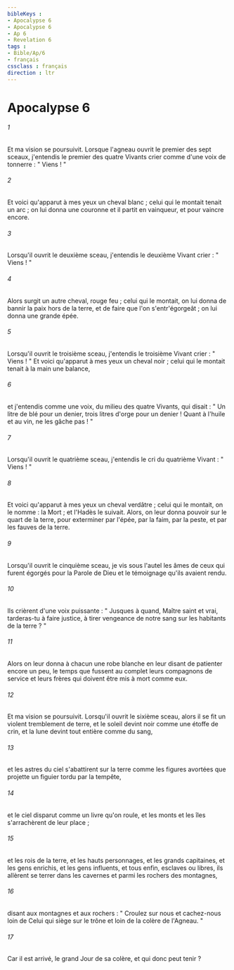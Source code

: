 ```yaml
---
bibleKeys : 
- Apocalypse 6
- Apocalypse 6
- Ap 6
- Revelation 6
tags : 
- Bible/Ap/6
- français
cssclass : français
direction : ltr
---
```


# Apocalypse 6

###### 1
Et ma vision se poursuivit. Lorsque l'agneau ouvrit le premier des sept sceaux, j'entendis le premier des quatre Vivants crier comme d'une voix de tonnerre : " Viens ! " 
###### 2
Et voici qu'apparut à mes yeux un cheval blanc ; celui qui le montait tenait un arc ; on lui donna une couronne et il partit en vainqueur, et pour vaincre encore. 
###### 3
Lorsqu'il ouvrit le deuxième sceau, j'entendis le deuxième Vivant crier : " Viens ! " 
###### 4
Alors surgit un autre cheval, rouge feu ; celui qui le montait, on lui donna de bannir la paix hors de la terre, et de faire que l'on s'entr'égorgeât ; on lui donna une grande épée. 
###### 5
Lorsqu'il ouvrit le troisième sceau, j'entendis le troisième Vivant crier : " Viens ! " Et voici qu'apparut à mes yeux un cheval noir ; celui qui le montait tenait à la main une balance, 
###### 6
et j'entendis comme une voix, du milieu des quatre Vivants, qui disait : " Un litre de blé pour un denier, trois litres d'orge pour un denier ! Quant à l'huile et au vin, ne les gâche pas ! " 
###### 7
Lorsqu'il ouvrit le quatrième sceau, j'entendis le cri du quatrième Vivant : " Viens ! " 
###### 8
Et voici qu'apparut à mes yeux un cheval verdâtre ; celui qui le montait, on le nomme : la Mort ; et l'Hadès le suivait. Alors, on leur donna pouvoir sur le quart de la terre, pour exterminer par l'épée, par la faim, par la peste, et par les fauves de la terre. 
###### 9
Lorsqu'il ouvrit le cinquième sceau, je vis sous l'autel les âmes de ceux qui furent égorgés pour la Parole de Dieu et le témoignage qu'ils avaient rendu. 
###### 10
Ils crièrent d'une voix puissante : " Jusques à quand, Maître saint et vrai, tarderas-tu à faire justice, à tirer vengeance de notre sang sur les habitants de la terre ? " 
###### 11
Alors on leur donna à chacun une robe blanche en leur disant de patienter encore un peu, le temps que fussent au complet leurs compagnons de service et leurs frères qui doivent être mis à mort comme eux. 
###### 12
Et ma vision se poursuivit. Lorsqu'il ouvrit le sixième sceau, alors il se fit un violent tremblement de terre, et le soleil devint noir comme une étoffe de crin, et la lune devint tout entière comme du sang, 
###### 13
et les astres du ciel s'abattirent sur la terre comme les figures avortées que projette un figuier tordu par la tempête, 
###### 14
et le ciel disparut comme un livre qu'on roule, et les monts et les îles s'arrachèrent de leur place ; 
###### 15
et les rois de la terre, et les hauts personnages, et les grands capitaines, et les gens enrichis, et les gens influents, et tous enfin, esclaves ou libres, ils allèrent se terrer dans les cavernes et parmi les rochers des montagnes, 
###### 16
disant aux montagnes et aux rochers : " Croulez sur nous et cachez-nous loin de Celui qui siège sur le trône et loin de la colère de l'Agneau. " 
###### 17
Car il est arrivé, le grand Jour de sa colère, et qui donc peut tenir ? 
